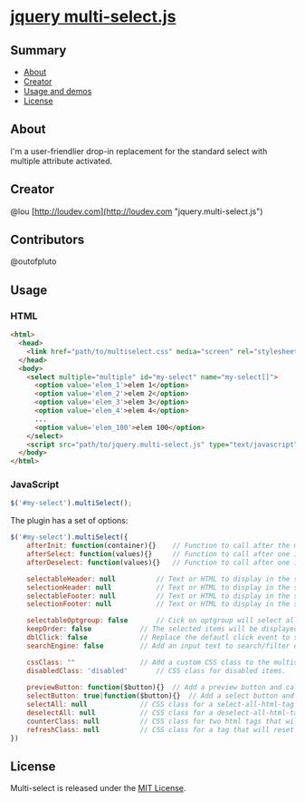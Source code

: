# [jquery multi-select.js](http://loudev.com/)

## Summary 

- [About](#about)
- [Creator](#creator)
- [Usage and demos](#usage)
- [License](#license)

## About
I'm a user-friendlier drop-in replacement for the standard select with multiple attribute activated.

## Creator
@lou [http://loudev.com](http://loudev.com "jquery.multi-select.js")

## Contributors
@outofpluto

## Usage

### HTML

```html
<html>
  <head>
    <link href="path/to/multiselect.css" media="screen" rel="stylesheet" type="text/css">
  </head>
  <body>
    <select multiple="multiple" id="my-select" name="my-select[]">
      <option value='elem_1'>elem 1</option>
      <option value='elem_2'>elem 2</option>
      <option value='elem_3'>elem 3</option>
      <option value='elem_4'>elem 4</option>
      ...
      <option value='elem_100'>elem 100</option>
    </select>
    <script src="path/to/jquery.multi-select.js" type="text/javascript"></script>
  </body>
</html>
```


### JavaScript

```JavaScript
$('#my-select').multiSelect();
```

The plugin has a set of options:

```JavaScript
$('#my-select').multiSelect({
	afterInit: function(container){}	// Function to call after the multiSelect initilization.
	afterSelect: function(values){} 	// Function to call after one item is selected.
	afterDeselect: function(values){} 	// Function to call after one item is deselected.

	selectableHeader: null			// Text or HTML to display in the selectable header.
	selectionHeader: null			// Text or HTML to display in the selection header.
	selectableFooter: null			// Text or HTML to display in the selectable footer.
	selectionFooter: null 			// Text or HTML to display in the selection footer.

	selectableOptgroup: false		// Cick on optgroup will select all nested options when set to true.
	keepOrder: false 			// The selected items will be displayed in the same order than they are selected.
	dblClick: false 			// Replace the defautl click event to select items by the dblclick one.
	searchEngine: false			// Add an input text to search/filter elements

	cssClass: ""				// Add a custom CSS class to the multiselect container.
	disabledClass: 'disabled' 		// CSS class for disabled items.
	
	previewButton: function($button){}	// Add a preview button and call the function when clicked
	selectButton: true|function($button){}	// Add a select button and call the function when clicked. If set to true, the callback function is simply the select/deselect. If set to a function, it is called AFTER select/deselect. Note that the label itself is not clickable when the button is added
	selectAll: null				// CSS class for a select-all-html-tag that has been added into the DOM (with selectableFooter or selectableHeader for instance)
	deselectAll: null			// CSS class for a deselect-all-html-tag that has been added into the DOM (with selectableFooter or selectableHeader for instance)
	counterClass: null			// CSS class for two html tags that will contain the numbers of elements available in each list. They must be in the ms-container so they should be created using selectableFooter or selectableHeader)
	refreshClass: null			// CSS class for a tag that will reset the selection as it was when the page was first loaded
})
```


## License
Multi-select is released under the [MIT License](http://opensource.org/licenses/MIT "MIT License").
